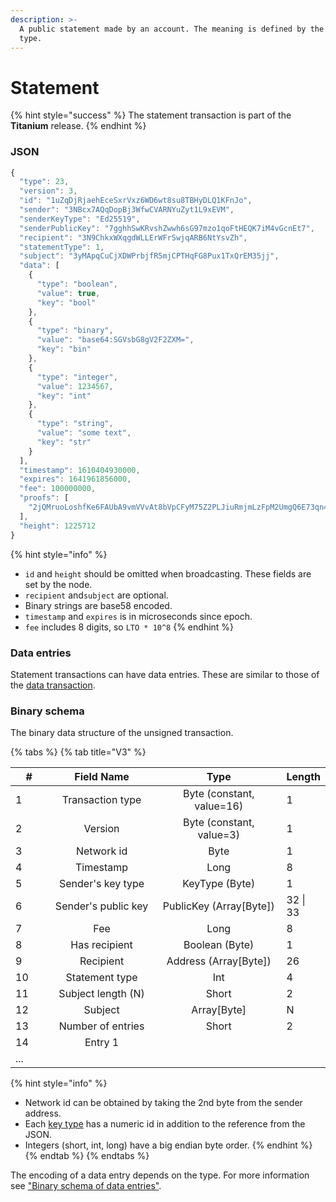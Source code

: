 ```yaml
---
description: >-
  A public statement made by an account. The meaning is defined by the statement
  type.
---
```


# Statement

{% hint style="success" %}
The statement transaction is part of the **Titanium** release.
{% endhint %}

### JSON

```javascript
{
  "type": 23,
  "version": 3,
  "id": "1uZqDjRjaehEceSxrVxz6WD6wt8su8TBHyDLQ1KFnJo",
  "sender": "3NBcx7AQqDopBj3WfwCVARNYuZyt1L9xEVM",
  "senderKeyType": "Ed25519",
  "senderPublicKey": "7gghhSwKRvshZwwh6sG97mzo1qoFtHEQK7iM4vGcnEt7",
  "recipient": "3N9ChkxWXqgdWLLErWFrSwjqARB6NtYsvZh",
  "statementType": 1,
  "subject": "3yMApqCuCjXDWPrbjfR5mjCPTHqFG8Pux1TxQrEM35jj",
  "data": [
    {
      "type": "boolean",
      "value": true,
      "key": "bool"
    },
    {
      "type": "binary",
      "value": "base64:SGVsbG8gV2F2ZXM=",
      "key": "bin"
    },
    {
      "type": "integer",
      "value": 1234567,
      "key": "int"
    },
    {
      "type": "string",
      "value": "some text",
      "key": "str"
    }
  ],  
  "timestamp": 1610404930000,
  "expires": 1641961856000,
  "fee": 100000000,
  "proofs": [
    "2jQMruoLoshfKe6FAUbA9vmVVvAt8bVpCFyM75Z2PLJiuRmjmLzFpM2UmgQ6E73qn46AVQprQJPBhQe92S7iSXbZ"
  ],
  "height": 1225712
}
```

{% hint style="info" %}
* `id` and `height` should be omitted when broadcasting. These fields are set by the node.
* `recipient` and`subject` are optional.
* Binary strings are base58 encoded.
* `timestamp` and `expires` is in microseconds since epoch.
* `fee` includes 8 digits, so `LTO * 10^8`
{% endhint %}

### Data entries

Statement transactions can have data entries. These are similar to those of the [data transaction](data.md).

### Binary schema

The binary data structure of the unsigned transaction.

{% tabs %}
{% tab title="V3" %}
<table data-full-width="true"><thead><tr><th width="70">#</th><th width="240" align="center">Field Name</th><th width="285" align="center">Type</th><th>Length</th></tr></thead><tbody><tr><td>1</td><td align="center">Transaction type</td><td align="center">Byte (constant, value=16)</td><td>1</td></tr><tr><td>2</td><td align="center">Version</td><td align="center">Byte (constant, value=3)</td><td>1</td></tr><tr><td>3</td><td align="center">Network id</td><td align="center">Byte</td><td>1</td></tr><tr><td>4</td><td align="center">Timestamp</td><td align="center">Long</td><td>8</td></tr><tr><td>5</td><td align="center">Sender's key type</td><td align="center">KeyType (Byte)</td><td>1</td></tr><tr><td>6</td><td align="center">Sender's public key</td><td align="center">PublicKey (Array[Byte])</td><td>32 | 33</td></tr><tr><td>7</td><td align="center">Fee</td><td align="center">Long</td><td>8</td></tr><tr><td>8</td><td align="center">Has recipient</td><td align="center">Boolean (Byte)</td><td>1</td></tr><tr><td>9</td><td align="center">Recipient</td><td align="center">Address (Array[Byte])</td><td>26</td></tr><tr><td>10</td><td align="center">Statement type</td><td align="center">Int</td><td>4</td></tr><tr><td>11</td><td align="center">Subject length (N)</td><td align="center">Short</td><td>2</td></tr><tr><td>12</td><td align="center">Subject</td><td align="center">Array[Byte]</td><td>N</td></tr><tr><td>13</td><td align="center">Number of entries</td><td align="center">Short</td><td>2</td></tr><tr><td>14</td><td align="center">Entry 1</td><td align="center"></td><td></td></tr><tr><td>...</td><td align="center"></td><td align="center"></td><td></td></tr></tbody></table>

{% hint style="info" %}
* Network id can be obtained by taking the 2nd byte from the sender address.
* Each [key type](../../accounts/#key-types) has a numeric id in addition to the reference from the JSON.
* Integers (short, int, long) have a big endian byte order.
{% endhint %}
{% endtab %}
{% endtabs %}

The encoding of a data entry depends on the type. For more information see ["Binary schema of data entries"](data.md#binary-schema-of-data-entries).
